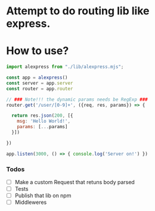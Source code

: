 # Attempt to do routing lib like express.

# How to use?
```javascript
import alexpress from "./lib/alexpress.mjs";

const app = alexpress()
const server = app.server
const router = app.router

// ### Note!!! the dynamic params needs be RegExp ###
router.get('/user/[0-9]+', ({req, res, params}) => {

  return res.json(200, [{
    msg: 'Hello World!',
    params: [...params]
  }])

})

app.listen(3000, () => { console.log('Server on!') })
```

### Todos

- [ ] Make a custom Request that retuns body parsed
- [ ] Tests
- [ ] Publish that lib on npm
- [ ] Middleweres

